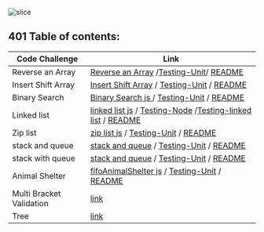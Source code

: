 

![slice](https://capsule-render.vercel.app/api?type=slice&color=gradient&auto&height=200&text=DataStructure&fontAlign=70&rotate=13&fontAlignY=25&desc=Done%20by%20Nour%20AbuEl-nein.&descAlign=70.&descAlignY=44)


## 401 Table of contents:


|Code Challenge | Link |
|---------------|------|
|Reverse an Array| [Reverse an Array](https://github.com/engnour94/data-structures-and-algorithms/blob/array-shift/javascript/code-challenges/array-reverse/array-reverse.js)  /[Testing-Unit](/javascript/code-challenges/array-reverse/reverse.test.js)/ [README](https://github.com/engnour94/data-structures-and-algorithms/blob/array-shift/javascript/code-challenges/array-reverse/readme.md)|
|Insert Shift Array| [Insert Shift Array](https://github.com/engnour94/data-structures-and-algorithms/blob/array-shift/javascript/code-challenges/array-shift/array-shift.js)  /  [Testing-Unit](https://github.com/engnour94/data-structures-and-algorithms/tree/array-shift/javascript/code-challenges/array-shift/test)  / [README](https://github.com/engnour94/data-structures-and-algorithms/blob/array-shift/javascript/code-challenges/array-shift/readme.md)|
|Binary Search| [Binary Search js ](https://github.com/engnour94/data-structures-and-algorithms/blob/main/javascript/code-challenges/array-binary-search/array-binary-search.js)  /  [Testing-Unit](https://github.com/engnour94/data-structures-and-algorithms/tree/main/javascript/code-challenges/array-binary-search/test)  / [README](https://github.com/engnour94/data-structures-and-algorithms/tree/main/javascript/code-challenges/array-binary-search/test)|
|Linked list| [linked list js](/javascript/data-structure/linked-list/linked-list.js)  /  [Testing-Node](/javascript/data-structure/linked-list/__test__/node.test.js)  /[Testing-linked list](/javascript/data-structure/linked-list/__test__/ll.test.js)  / [README](/javascript/data-structure/linked-list/readme.md)|
|Zip list| [zip list js](/javascript/data-structure/linked-list/llzip.js)  /  [Testing-Unit](/javascript/data-structure/linked-list/__test__/llzip.test.js/)  / [README](/javascript/data-structure/linked-list/readme.md)|
|stack and queue| [stack and queue](/javascript/data-structure/stacksAndQueues/stacks-and-queues.js/)  /  [Testing-Unit](/javascript/data-structure/stacksAndQueues/__test__/stacks-and-queues.test.js)  / [README](/javascript/data-structure/stacksAndQueues/readme.md)|
|stack with queue| [stack and queue](/javascript/data-structure/queue-with-stacks/queue-with-stacks.js/)  /  [Testing-Unit](/javascript/data-structure/queue-with-stacks/queue-with-stacks.test.js)  / [README](/javascript/data-structure/queue-with-stacks/readme.md)|
|Animal Shelter| [fifoAnimalShelter js](/javascript/data-structure/fifoAnimalShelter/fifo-animal-shelter.js)  /  [Testing-Unit](/javascript/data-structure/fifoAnimalShelter/shelter.test.js)  / [README](/javascript/data-structure/fifoAnimalShelter/readme.md)|
|Multi Bracket Validation| [link](/javascript/data-structure/multiBracketValidation)| 
|Tree| [link](/javascript/data-structure/tree)| 
